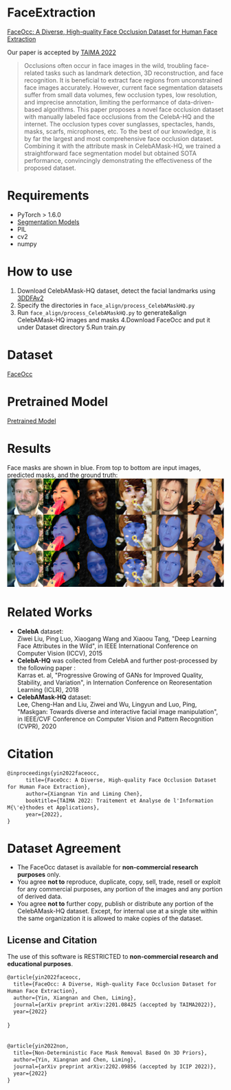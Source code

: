 # FaceExtraction

[FaceOcc: A Diverse, High-quality Face Occlusion Dataset for Human Face Extraction](https://arxiv.org/pdf/2201.08425.pdf)

Our paper is accepted by [TAIMA 2022](http://www.arts-pi.org.tn/TAIMA2020/)

> Occlusions often occur in face images in the wild, troubling face-related tasks such as landmark detection, 3D reconstruction, and face recognition. It is beneficial to extract face regions from unconstrained face images accurately. However, current face segmentation datasets suffer from small data volumes, few occlusion types, low resolution, and imprecise annotation, limiting the performance of data-driven-based algorithms. This paper proposes a novel face occlusion dataset with manually labeled face occlusions from the CelebA-HQ and the internet. The occlusion types cover sunglasses, spectacles, hands, masks, scarfs, microphones, etc. To the best of our knowledge, it is by far the largest and most comprehensive face occlusion dataset. Combining it with the attribute mask in CelebAMask-HQ, we trained a straightforward face segmentation model but obtained SOTA performance, convincingly demonstrating the effectiveness of the proposed dataset. 

# Requirements
* PyTorch > 1.6.0
* [Segmentation Models](https://github.com/qubvel/segmentation_models.pytorch)
* PIL
* cv2
* numpy 

# How to use 
1. Download CelebAMask-HQ dataset, detect the facial landmarks using [3DDFAv2](https://github.com/cleardusk/3DDFA_V2)
2. Specify the directories in `face_align/process_CelebAMaskHQ.py`
3. Run `face_align/process_CelebAMaskHQ.py` to generate&align CelebAMask-HQ images and masks
4.Download FaceOcc and put it under Dataset directory
5.Run train.py

# Dataset 
[FaceOcc](https://drive.google.com/drive/folders/1K_V0AwhLT_TfHUny9sMA5PZ9KmEQSy05?usp=sharing)

# Pretrained Model
[Pretrained Model](https://drive.google.com/file/d/11cOc1KJnkR6hNp1l0vnMmCDxGTOCtsEb/view?usp=sharing)

# Results
Face masks are shown in blue. From top to bottom are input images, predicted masks, and the ground truth: 
![From top to the bottom: input images, predicted masks, ground truth](results/show_1.png)


# Related Works
* **CelebA** dataset:<br/>
Ziwei Liu, Ping Luo, Xiaogang Wang and Xiaoou Tang, "Deep Learning Face Attributes in the Wild", in IEEE International Conference on Computer Vision (ICCV), 2015 
* **CelebA-HQ** was collected from CelebA and further post-processed by the following paper :<br/>
Karras et. al, "Progressive Growing of GANs for Improved Quality, Stability, and Variation", in Internation Conference on Reoresentation Learning (ICLR), 2018
* **CelebAMask-HQ** dataset:<br />
Lee, Cheng-Han and Liu, Ziwei and Wu, Lingyun and Luo, Ping, "Maskgan: Towards diverse and interactive facial image manipulation", in IEEE/CVF Conference on Computer Vision and Pattern Recognition (CVPR), 2020


# Citation
```
@inproceedings{yin2022faceocc,
      title={FaceOcc: A Diverse, High-quality Face Occlusion Dataset for Human Face Extraction}, 
      author={Xiangnan Yin and Liming Chen},
      booktitle={TAIMA 2022: Traitement et Analyse de l'Information M{\'e}thodes et Applications},
      year={2022},
}
```

# Dataset Agreement
* The FaceOcc dataset is available for **non-commercial research purposes** only.
* You agree **not to** reproduce, duplicate, copy, sell, trade, resell or exploit for any commercial purposes, any portion of the images and any portion of derived data.
* You agree **not to** further copy, publish or distribute any portion of the CelebAMask-HQ dataset. Except, for internal use at a single site within the same organization it is allowed to make copies of the dataset.


## License and Citation
The use of this software is RESTRICTED to **non-commercial research and educational purposes**.

```
@article{yin2022faceocc,
  title={FaceOcc: A Diverse, High-quality Face Occlusion Dataset for Human Face Extraction},
  author={Yin, Xiangnan and Chen, Liming},
  journal={arXiv preprint arXiv:2201.08425 (accepted by TAIMA2022)},
  year={2022}
  
}


@article{yin2022non,
  title={Non-Deterministic Face Mask Removal Based On 3D Priors},
  author={Yin, Xiangnan and Chen, Liming},
  journal={arXiv preprint arXiv:2202.09856 (accepted by ICIP 2022)},
  year={2022}
}

```
